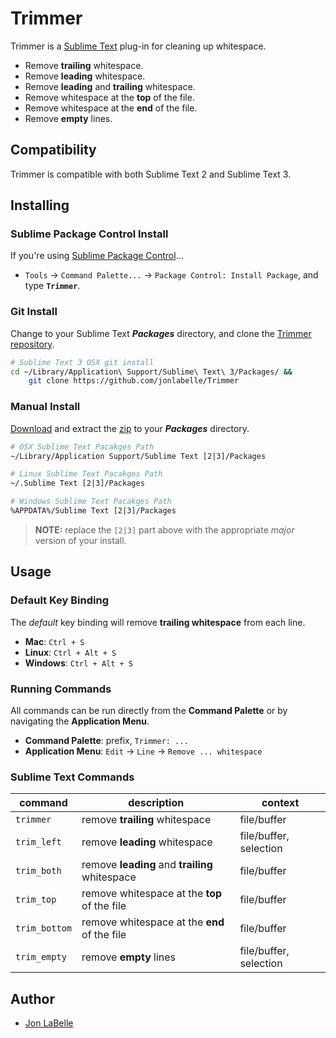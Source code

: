 Trimmer
=======

Trimmer is a [Sublime Text](http://www.sublimetext.com) plug-in for cleaning up whitespace.

- Remove **trailing** whitespace.
- Remove **leading** whitespace.
- Remove **leading** and **trailing** whitespace.
- Remove whitespace at the **top** of the file.
- Remove whitespace at the **end** of the file.
- Remove **empty** lines.


Compatibility
-------------

Trimmer is compatible with both Sublime Text 2 and Sublime Text 3.


Installing
----------

### Sublime Package Control Install

If you're using [Sublime Package Control](http://wbond.net/sublime_packages/package_control)...

- `Tools` -> `Command Palette...` -> `Package Control: Install Package`, and type **`Trimmer`**.

### Git Install

Change to your Sublime Text ***Packages*** directory, and clone the [Trimmer repository](https://github.com/jonlabelle/Trimmer).

```sh
# Sublime Text 3 OSX git install
cd ~/Library/Application\ Support/Sublime\ Text\ 3/Packages/ &&
    git clone https://github.com/jonlabelle/Trimmer
```

### Manual Install

[Download](https://github.com/jonlabelle/Trimmer/zipball/master) and extract the [zip](https://github.com/jonlabelle/Trimmer/zipball/master) to your ***Packages*** directory.

```sh
# OSX Sublime Text Pacakges Path
~/Library/Application Support/Sublime Text [2|3]/Packages

# Linux Sublime Text Pacakges Path
~/.Sublime Text [2|3]/Packages

# Windows Sublime Text Pacakges Path
%APPDATA%/Sublime Text [2|3]/Packages
```

> **NOTE:** replace the `[2|3]` part above with the appropriate *major* version of your install.


Usage
-----

### Default Key Binding

The *default* key binding will remove **trailing whitespace** from each line.

- **Mac**: `Ctrl + S`
- **Linux**: `Ctrl + Alt + S`
- **Windows**: `Ctrl + Alt + S`

### Running Commands

All commands can be run directly from the **Command Palette** or by navigating the **Application Menu**.

- **Command Palette**: prefix, `Trimmer: ...`
- **Application Menu**: `Edit` -> `Line` -> `Remove ... whitespace`

### Sublime Text Commands

|    command    |                  description                   |        context         |
| ------------- | ---------------------------------------------- | ---------------------- |
| `trimmer`     | remove **trailing** whitespace                 | file/buffer            |
| `trim_left`   | remove **leading** whitespace                  | file/buffer, selection |
| `trim_both`   | remove **leading** and **trailing** whitespace | file/buffer            |
| `trim_top`    | remove whitespace at the **top** of the file   | file/buffer            |
| `trim_bottom` | remove whitespace at the **end** of the file   | file/buffer            |
| `trim_empty`  | remove **empty** lines                         | file/buffer, selection |


Author
------

- [Jon LaBelle](http://jonlabelle.com/)

